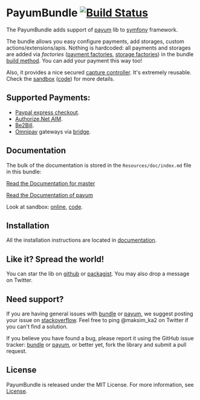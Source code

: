 PayumBundle [![Build Status](https://travis-ci.org/Payum/PayumBundle.png?branch=master)](https://travis-ci.org/Payum/PayumBundle)
===========

The PayumBundle adds support of [payum](https://github.com/Payum/Payum) lib to [symfony](symfony.com) framework.

The bundle allows you easy configure payments, add storages, custom actions/extensions/apis. 
Nothing is hardcoded: all payments and storages are added via _factories_ ([payment factories][payment-factories], [storage factories][storage-factories]) in the bundle [build method][payum-bundle].
You can add your payment this way too!

Also, it provides a nice secured [capture controller][capture-controller]. It's extremely reusable. Check the [sandbox][sandbox-online] ([code][sandbox-code]) for more details.

Supported Payments:
-------------------

- [Paypal express checkout](https://github.com/Payum/PaypalExpressCheckoutNvp).
- [Authorize.Net AIM](https://github.com/Payum/AuthorizeNetAim).
- [Be2Bill](https://github.com/Payum/Be2Bill).
- [Omnipay](https://github.com/adrianmacneil/omnipay) gateways via [bridge](https://github.com/Payum/OmnipayBridge). 

Documentation
-------------

The bulk of the documentation is stored in the `Resources/doc/index.md` file in this bundle:

[Read the Documentation for master](Resources/doc/index.md)

[Read the Documentation of payum ](https://github.com/Payum/Payum#payum-)

Look at sandbox: [online](http://sandbox.payum.forma-dev.com), [code](https://github.com/Payum/PayumBundleSandbox).


Installation
------------

All the installation instructions are located in [documentation](Resources/doc/index.md).

Like it? Spread the world!
--------------------------

You can star the lib on [github](https://github.com/Payum/PayumBundle) or [packagist](https://packagist.org/packages/payum/payum-bundle). You may also drop a message on Twitter.  

Need support?
-------------

If you are having general issues with [bundle](https://github.com/Payum/PayumBundle) or [payum](https://github.com/Payum/Payum), we suggest posting your issue on [stackoverflow](http://stackoverflow.com/). Feel free to ping @maksim_ka2 on Twitter if you can't find a solution.

If you believe you have found a bug, please report it using the GitHub issue tracker: [bundle](https://github.com/Payum/PayumBundle/issues) or [payum](https://github.com/Payum/Payum/issues), or better yet, fork the library and submit a pull request.

License
-------

PayumBundle is released under the MIT License. For more information, see [License](Resources/meta/LICENSE).

[capture-controller]: https://github.com/Payum/PayumBundle/blob/master/Controller/CaptureController.php
[payment-factories]: https://github.com/Payum/PayumBundle/tree/master/DependencyInjection/Factory/Payment
[storage-factories]: https://github.com/Payum/PayumBundle/tree/master/DependencyInjection/Factory/Storage
[sandbox-online]: http://sandbox.payum.forma-dev.com
[sandbox-code]: https://github.com/Payum/PayumBundleSandbox
[payum-bundle]: https://github.com/Payum/PayumBundle/blob/master/PayumBundle.php
